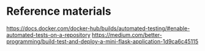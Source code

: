 # Reference materials

https://docs.docker.com/docker-hub/builds/automated-testing/#enable-automated-tests-on-a-repository
https://medium.com/better-programming/build-test-and-deploy-a-mini-flask-application-1d9ca6c45115
